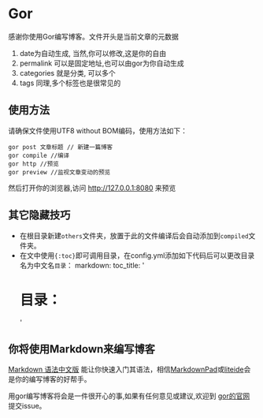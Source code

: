 # Gor


感谢你使用Gor编写博客。文件开头是当前文章的元数据

1. date为自动生成, 当然,你可以修改,这是你的自由
2. permalink 可以是固定地址,也可以由gor为你自动生成
3. categories 就是分类, 可以多个
4. tags 同理,多个标签也是很常见的

## 使用方法

请确保文件使用UTF8 without BOM编码，使用方法如下：

	gor post 文章标题 // 新建一篇博客
	gor compile //编译
	gor http //预览
	gor preview //监视文章变动的预览

然后打开你的浏览器,访问 http://127.0.0.1:8080 来预览

## 其它隐藏技巧

-  在根目录新建`others`文件夹，放置于此的文件编译后会自动添加到`compiled`文件夹。
-  在文中使用`{:toc}`即可调用目录，在config.yml添加如下代码后可以更改目录名为中文名`目录`：
       markdown:
         toc_title: '<h1>目录：</h1>'

你将使用Markdown来编写博客
-------------------------

[Markdown 语法中文版](http://wowubuntu.com/markdown/) 能让你快速入门其语法，相信[MarkdownPad](http://markdownpad.com)或[liteide](http://code.google.com/p/liteide/)会是你的编写博客的好帮手。

用gor编写博客将会是一件很开心的事,如果有任何意见或建议,欢迎到 [gor的官网](http://github.com/wendal/gor) 提交issue。
